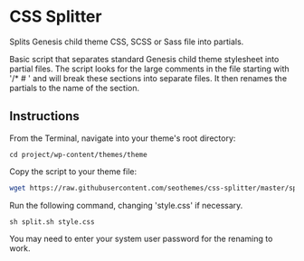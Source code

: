 # CSS Splitter

Splits Genesis child theme CSS, SCSS or Sass file into partials.

Basic script that separates standard Genesis child theme stylesheet into partial files. The script looks for the large comments in the file starting with '/* # ' and will break these sections into separate files. It then renames the partials to the name of the section. 

## Instructions

From the Terminal, navigate into your theme's root directory:

```shell
cd project/wp-content/themes/theme
```

Copy the script to your theme file:

```sh
wget https://raw.githubusercontent.com/seothemes/css-splitter/master/split.sh
```

Run the following command, changing 'style.css' if necessary.

```shell
sh split.sh style.css
```

You may need to enter your system user password for the renaming to work.
